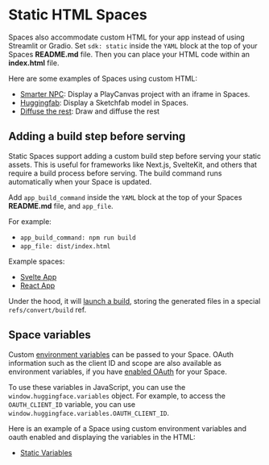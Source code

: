 # Static HTML Spaces

Spaces also accommodate custom HTML for your app instead of using Streamlit or Gradio. Set `sdk: static` inside the `YAML` block at the top of your Spaces **README.md** file. Then you can place your HTML code within an **index.html** file.

Here are some examples of Spaces using custom HTML:

* [Smarter NPC](https://huggingface.co/spaces/mishig/smarter_npc): Display a PlayCanvas project with an iframe in Spaces.
* [Huggingfab](https://huggingface.co/spaces/pierreant-p/huggingfab): Display a Sketchfab model in Spaces.
* [Diffuse the rest](https://huggingface.co/spaces/huggingface-projects/diffuse-the-rest): Draw and diffuse the rest

## Adding a build step before serving

Static Spaces support adding a custom build step before serving your static assets. This is useful for frameworks like Next.js, SvelteKit, and others that require a build process before serving. The build command runs automatically when your Space is updated.

Add `app_build_command` inside the `YAML` block at the top of your Spaces **README.md** file, and `app_file`.

For example:
-  `app_build_command: npm run build`
- `app_file: dist/index.html`

Example spaces: 

- [Svelte App](https://huggingface.co/spaces/julien-c/vite-svelte)
- [React App](https://huggingface.co/spaces/coyotte508/static-vite)


Under the hood, it will [launch a build](https://huggingface.co/spaces/huggingface/space-build), storing the generated files in a special `refs/convert/build` ref.

## Space variables

Custom [environment variables](./spaces-overview#managing-secrets) can be passed to your Space. OAuth information such as the client ID and scope are also available as environment variables, if you have [enabled OAuth](./spaces-oauth) for your Space.

To use these variables in JavaScript, you can use the `window.huggingface.variables` object. For example, to access the `OAUTH_CLIENT_ID` variable, you can use `window.huggingface.variables.OAUTH_CLIENT_ID`.

Here is an example of a Space using custom environment variables and oauth enabled and displaying the variables in the HTML:

* [Static Variables](https://huggingface.co/spaces/huggingfacejs/static-variables)